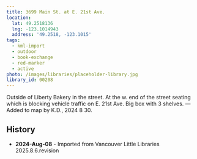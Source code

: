 ```yaml
---
title: 3699 Main St. at E. 21st Ave.
location:
  lat: 49.2518136
  lng: -123.1014943
  address: '49.2518, -123.1015'
tags:
  - kml-import
  - outdoor
  - book-exchange
  - red-marker
  - active
photo: /images/libraries/placeholder-library.jpg
library_id: 00208
---
```

Outside of Liberty Bakery in the street.
At the w. end of the street seating which is blocking vehicle traffic on E. 21st Ave.
Big box with 3 shelves.
—Added to map by K.D., 2024 8 30.

## History
- **2024-Aug-08** - Imported from Vancouver Little Libraries 2025.8.6.revision
